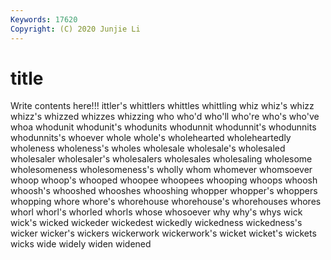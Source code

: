 ```yaml
---
Keywords: 17620
Copyright: (C) 2020 Junjie Li
---
```


# title

Write contents here!!!
ittler's 
whittlers 
whittles 
whittling 
whiz 
whiz's 
whizz 
whizz's 
whizzed 
whizzes
whizzing 
who 
who'd 
who'll 
who're 
who's 
who've 
whoa 
whodunit 
whodunit's
whodunits 
whodunnit 
whodunnit's 
whodunnits 
whodunnits's 
whoever 
whole 
whole's 
wholehearted 
wholeheartedly
wholeness 
wholeness's 
wholes 
wholesale 
wholesale's 
wholesaled 
wholesaler 
wholesaler's 
wholesalers 
wholesales
wholesaling 
wholesome 
wholesomeness 
wholesomeness's 
wholly 
whom 
whomever 
whomsoever 
whoop 
whoop's
whooped 
whoopee 
whoopees 
whooping 
whoops 
whoosh 
whoosh's 
whooshed 
whooshes 
whooshing
whopper 
whopper's 
whoppers 
whopping 
whore 
whore's 
whorehouse 
whorehouse's 
whorehouses 
whores
whorl 
whorl's 
whorled 
whorls 
whose 
whosoever 
why 
why's 
whys 
wick
wick's 
wicked 
wickeder 
wickedest 
wickedly 
wickedness 
wickedness's 
wicker 
wicker's 
wickers
wickerwork 
wickerwork's 
wicket 
wicket's 
wickets 
wicks 
wide 
widely 
widen 
widened
